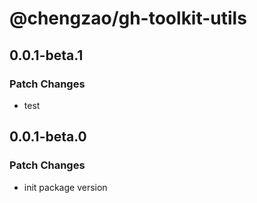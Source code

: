 # @chengzao/gh-toolkit-utils

## 0.0.1-beta.1

### Patch Changes

- test

## 0.0.1-beta.0

### Patch Changes

- init package version
